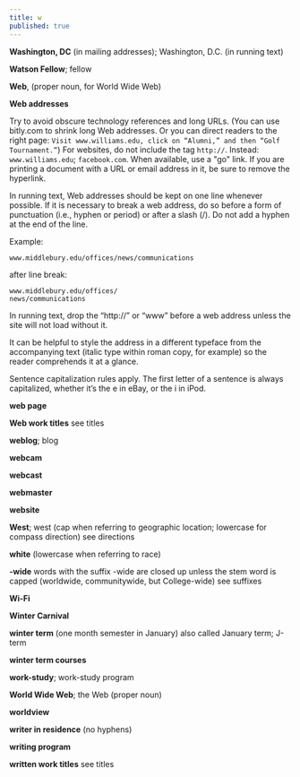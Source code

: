 ```yaml
---
title: w
published: true
---
```


**Washington, DC** (in mailing addresses); Washington, D.C. (in running text)

**Watson Fellow**; fellow

**Web**, (proper noun, for World Wide Web)

**Web addresses**

Try to avoid obscure technology references and long URLs. (You can use bitly.com to shrink long Web addresses. Or you can direct readers to the right page: `Visit www.williams.edu, click on “Alumni,” and then “Golf Tournament.”`) For websites, do not include the tag `http://`. Instead: `www.williams.edu`; `facebook.com`. When available, use a "go" link. If you are printing a document with a URL or email address in it, be sure to remove the hyperlink.

In running text, Web addresses should be kept on one line whenever possible. If it is necessary to break a web address, do so before a form of punctuation (i.e., hyphen or period) or after a slash (/). Do not add a hyphen at the end of the line.

Example:

`www.middlebury.edu/offices/news/communications`

after line break:

```
www.middlebury.edu/offices/
news/communications
```

In running text, drop the “http://” or “www” before a web address unless the site will not load without it.

It can be helpful to style the address in a different typeface from the accompanying text (italic type within roman copy, for example) so the reader comprehends it at a glance.

Sentence capitalization rules apply. The first letter of a sentence is always capitalized, whether it’s the e in eBay, or the i in iPod.

**web page**

**Web work titles** see titles

**weblog**; blog

**webcam**

**webcast**

**webmaster**

**website**

**West**; west (cap when referring to geographic location; lowercase for compass direction) see directions

**white** (lowercase when referring to race)

**-wide** words with the suffix -wide are closed up unless the stem word is capped (worldwide, communitywide, but College-wide) see suffixes

**Wi-Fi**

**Winter Carnival**

**winter term** (one month semester in January) also called January term; J-term

**winter term courses**

**work-study**; work-study program

**World Wide Web**; the Web (proper noun)

**worldview**

**writer in residence** (no hyphens)

**writing program**

**written work titles** see titles
